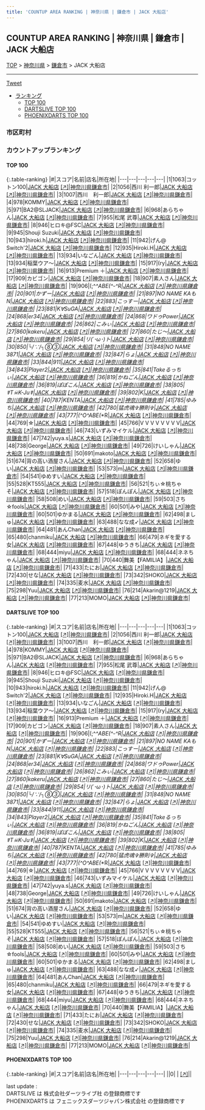 ```yaml
---
title: 'COUNTUP AREA RANKING | 神奈川県 | 鎌倉市 | JACK 大船店'
---
```

## COUNTUP AREA RANKING | 神奈川県 | 鎌倉市 | JACK 大船店

[TOP](/darts/rank/) > [神奈川県](/darts/rank/神奈川県/) > [鎌倉市](/darts/rank/神奈川県/鎌倉市/) > JACK 大船店

___

<a href="https://twitter.com/share?ref_src=twsrc%5Etfw" data-text="COUNTUP AREA RANKING | 神奈川県鎌倉市JACK 大船店" class="twitter-share-button" data-hashtags="DARTSLIVE,PHOENIXDARTS,darts,ダーツ" data-show-count="false">Tweet</a>

* [ランキング](#カウントアップランキング)
    * [TOP 100](#top-100)
    * [DARTSLIVE TOP 100](#dartslive-top-100)
    * [PHOENIXDARTS TOP 100](#phoenixdarts-top-100)

### 市区町村

<ul>

</ul>

### カウントアップランキング

#### TOP 100



{:.table-ranking}
|#|スコア|名前|店名|所在地|
|---|---|---|---|---|
|1|1063|<span class="rank-name-dl">コットン100</span>|<a href="/darts/rank/shops/1d968eea04b1b2130d9b047a20a7ba1e.html">JACK 大船店</a> <a href="https://search.dartslive.com/jp/shop/1d968eea04b1b2130d9b047a20a7ba1e">[↗]</a>|<a href="/darts/rank/神奈川県/鎌倉市">神奈川県鎌倉市</a>|
|2|1056|<span class="rank-name-dl">西川 利一郎</span>|<a href="/darts/rank/shops/1d968eea04b1b2130d9b047a20a7ba1e.html">JACK 大船店</a> <a href="https://search.dartslive.com/jp/shop/1d968eea04b1b2130d9b047a20a7ba1e">[↗]</a>|<a href="/darts/rank/神奈川県/鎌倉市">神奈川県鎌倉市</a>|
|3|1007|<span class="rank-name-dl">西川　利一郎</span>|<a href="/darts/rank/shops/1d968eea04b1b2130d9b047a20a7ba1e.html">JACK 大船店</a> <a href="https://search.dartslive.com/jp/shop/1d968eea04b1b2130d9b047a20a7ba1e">[↗]</a>|<a href="/darts/rank/神奈川県/鎌倉市">神奈川県鎌倉市</a>|
|4|978|<span class="rank-name-dl">KOMMY</span>|<a href="/darts/rank/shops/1d968eea04b1b2130d9b047a20a7ba1e.html">JACK 大船店</a> <a href="https://search.dartslive.com/jp/shop/1d968eea04b1b2130d9b047a20a7ba1e">[↗]</a>|<a href="/darts/rank/神奈川県/鎌倉市">神奈川県鎌倉市</a>|
|5|971|<span class="rank-name-dl">BA2@SLJACK</span>|<a href="/darts/rank/shops/1d968eea04b1b2130d9b047a20a7ba1e.html">JACK 大船店</a> <a href="https://search.dartslive.com/jp/shop/1d968eea04b1b2130d9b047a20a7ba1e">[↗]</a>|<a href="/darts/rank/神奈川県/鎌倉市">神奈川県鎌倉市</a>|
|6|968|<span class="rank-name-dl">あらちゃん</span>|<a href="/darts/rank/shops/1d968eea04b1b2130d9b047a20a7ba1e.html">JACK 大船店</a> <a href="https://search.dartslive.com/jp/shop/1d968eea04b1b2130d9b047a20a7ba1e">[↗]</a>|<a href="/darts/rank/神奈川県/鎌倉市">神奈川県鎌倉市</a>|
|7|955|<span class="rank-name-dl">松尾 武尊</span>|<a href="/darts/rank/shops/1d968eea04b1b2130d9b047a20a7ba1e.html">JACK 大船店</a> <a href="https://search.dartslive.com/jp/shop/1d968eea04b1b2130d9b047a20a7ba1e">[↗]</a>|<a href="/darts/rank/神奈川県/鎌倉市">神奈川県鎌倉市</a>|
|8|946|<span class="rank-name-dl">ヒロキ@FSC</span>|<a href="/darts/rank/shops/1d968eea04b1b2130d9b047a20a7ba1e.html">JACK 大船店</a> <a href="https://search.dartslive.com/jp/shop/1d968eea04b1b2130d9b047a20a7ba1e">[↗]</a>|<a href="/darts/rank/神奈川県/鎌倉市">神奈川県鎌倉市</a>|
|9|945|<span class="rank-name-dl">Shouji Suzuki</span>|<a href="/darts/rank/shops/1d968eea04b1b2130d9b047a20a7ba1e.html">JACK 大船店</a> <a href="https://search.dartslive.com/jp/shop/1d968eea04b1b2130d9b047a20a7ba1e">[↗]</a>|<a href="/darts/rank/神奈川県/鎌倉市">神奈川県鎌倉市</a>|
|10|943|<span class="rank-name-dl">hiroki.h</span>|<a href="/darts/rank/shops/1d968eea04b1b2130d9b047a20a7ba1e.html">JACK 大船店</a> <a href="https://search.dartslive.com/jp/shop/1d968eea04b1b2130d9b047a20a7ba1e">[↗]</a>|<a href="/darts/rank/神奈川県/鎌倉市">神奈川県鎌倉市</a>|
|11|942|<span class="rank-name-dl">げん@ Switch&#x27;2</span>|<a href="/darts/rank/shops/1d968eea04b1b2130d9b047a20a7ba1e.html">JACK 大船店</a> <a href="https://search.dartslive.com/jp/shop/1d968eea04b1b2130d9b047a20a7ba1e">[↗]</a>|<a href="/darts/rank/神奈川県/鎌倉市">神奈川県鎌倉市</a>|
|12|935|<span class="rank-name-dl">Hiroki.H</span>|<a href="/darts/rank/shops/1d968eea04b1b2130d9b047a20a7ba1e.html">JACK 大船店</a> <a href="https://search.dartslive.com/jp/shop/1d968eea04b1b2130d9b047a20a7ba1e">[↗]</a>|<a href="/darts/rank/神奈川県/鎌倉市">神奈川県鎌倉市</a>|
|13|934|<span class="rank-name-dl">いなごん</span>|<a href="/darts/rank/shops/1d968eea04b1b2130d9b047a20a7ba1e.html">JACK 大船店</a> <a href="https://search.dartslive.com/jp/shop/1d968eea04b1b2130d9b047a20a7ba1e">[↗]</a>|<a href="/darts/rank/神奈川県/鎌倉市">神奈川県鎌倉市</a>|
|13|934|<span class="rank-name-dl">稲葉ウア〜</span>|<a href="/darts/rank/shops/1d968eea04b1b2130d9b047a20a7ba1e.html">JACK 大船店</a> <a href="https://search.dartslive.com/jp/shop/1d968eea04b1b2130d9b047a20a7ba1e">[↗]</a>|<a href="/darts/rank/神奈川県/鎌倉市">神奈川県鎌倉市</a>|
|15|917|<span class="rank-name-dl">(ry</span>|<a href="/darts/rank/shops/1d968eea04b1b2130d9b047a20a7ba1e.html">JACK 大船店</a> <a href="https://search.dartslive.com/jp/shop/1d968eea04b1b2130d9b047a20a7ba1e">[↗]</a>|<a href="/darts/rank/神奈川県/鎌倉市">神奈川県鎌倉市</a>|
|16|913|<span class="rank-name-dl">Premium ＋</span>|<a href="/darts/rank/shops/1d968eea04b1b2130d9b047a20a7ba1e.html">JACK 大船店</a> <a href="https://search.dartslive.com/jp/shop/1d968eea04b1b2130d9b047a20a7ba1e">[↗]</a>|<a href="/darts/rank/神奈川県/鎌倉市">神奈川県鎌倉市</a>|
|17|909|<span class="rank-name-dl">カビゴン</span>|<a href="/darts/rank/shops/1d968eea04b1b2130d9b047a20a7ba1e.html">JACK 大船店</a> <a href="https://search.dartslive.com/jp/shop/1d968eea04b1b2130d9b047a20a7ba1e">[↗]</a>|<a href="/darts/rank/神奈川県/鎌倉市">神奈川県鎌倉市</a>|
|18|907|<span class="rank-name-dl">素人さん</span>|<a href="/darts/rank/shops/1d968eea04b1b2130d9b047a20a7ba1e.html">JACK 大船店</a> <a href="https://search.dartslive.com/jp/shop/1d968eea04b1b2130d9b047a20a7ba1e">[↗]</a>|<a href="/darts/rank/神奈川県/鎌倉市">神奈川県鎌倉市</a>|
|19|906|<span class="rank-name-dl">(;^_^ABE(^-^R</span>|<a href="/darts/rank/shops/1d968eea04b1b2130d9b047a20a7ba1e.html">JACK 大船店</a> <a href="https://search.dartslive.com/jp/shop/1d968eea04b1b2130d9b047a20a7ba1e">[↗]</a>|<a href="/darts/rank/神奈川県/鎌倉市">神奈川県鎌倉市</a>|
|20|901|<span class="rank-name-dl">かずー</span>|<a href="/darts/rank/shops/1d968eea04b1b2130d9b047a20a7ba1e.html">JACK 大船店</a> <a href="https://search.dartslive.com/jp/shop/1d968eea04b1b2130d9b047a20a7ba1e">[↗]</a>|<a href="/darts/rank/神奈川県/鎌倉市">神奈川県鎌倉市</a>|
|21|897|<span class="rank-name-dl">NO NAME KAもN</span>|<a href="/darts/rank/shops/1d968eea04b1b2130d9b047a20a7ba1e.html">JACK 大船店</a> <a href="https://search.dartslive.com/jp/shop/1d968eea04b1b2130d9b047a20a7ba1e">[↗]</a>|<a href="/darts/rank/神奈川県/鎌倉市">神奈川県鎌倉市</a>|
|22|883|<span class="rank-name-dl">こっすー</span>|<a href="/darts/rank/shops/1d968eea04b1b2130d9b047a20a7ba1e.html">JACK 大船店</a> <a href="https://search.dartslive.com/jp/shop/1d968eea04b1b2130d9b047a20a7ba1e">[↗]</a>|<a href="/darts/rank/神奈川県/鎌倉市">神奈川県鎌倉市</a>|
|23|881|<span class="rank-name-dl">K∀SuGA</span>|<a href="/darts/rank/shops/1d968eea04b1b2130d9b047a20a7ba1e.html">JACK 大船店</a> <a href="https://search.dartslive.com/jp/shop/1d968eea04b1b2130d9b047a20a7ba1e">[↗]</a>|<a href="/darts/rank/神奈川県/鎌倉市">神奈川県鎌倉市</a>|
|24|868|<span class="rank-name-dl">er34</span>|<a href="/darts/rank/shops/1d968eea04b1b2130d9b047a20a7ba1e.html">JACK 大船店</a> <a href="https://search.dartslive.com/jp/shop/1d968eea04b1b2130d9b047a20a7ba1e">[↗]</a>|<a href="/darts/rank/神奈川県/鎌倉市">神奈川県鎌倉市</a>|
|24|868|<span class="rank-name-dl">ワドゥPower</span>|<a href="/darts/rank/shops/1d968eea04b1b2130d9b047a20a7ba1e.html">JACK 大船店</a> <a href="https://search.dartslive.com/jp/shop/1d968eea04b1b2130d9b047a20a7ba1e">[↗]</a>|<a href="/darts/rank/神奈川県/鎌倉市">神奈川県鎌倉市</a>|
|26|862|<span class="rank-name-dl">こみぃ</span>|<a href="/darts/rank/shops/1d968eea04b1b2130d9b047a20a7ba1e.html">JACK 大船店</a> <a href="https://search.dartslive.com/jp/shop/1d968eea04b1b2130d9b047a20a7ba1e">[↗]</a>|<a href="/darts/rank/神奈川県/鎌倉市">神奈川県鎌倉市</a>|
|27|860|<span class="rank-name-dl">kakeru</span>|<a href="/darts/rank/shops/1d968eea04b1b2130d9b047a20a7ba1e.html">JACK 大船店</a> <a href="https://search.dartslive.com/jp/shop/1d968eea04b1b2130d9b047a20a7ba1e">[↗]</a>|<a href="/darts/rank/神奈川県/鎌倉市">神奈川県鎌倉市</a>|
|27|860|<span class="rank-name-dl">たじ〜</span>|<a href="/darts/rank/shops/1d968eea04b1b2130d9b047a20a7ba1e.html">JACK 大船店</a> <a href="https://search.dartslive.com/jp/shop/1d968eea04b1b2130d9b047a20a7ba1e">[↗]</a>|<a href="/darts/rank/神奈川県/鎌倉市">神奈川県鎌倉市</a>|
|29|854|<span class="rank-name-dl">リ(*´･ω･)ト</span>|<a href="/darts/rank/shops/1d968eea04b1b2130d9b047a20a7ba1e.html">JACK 大船店</a> <a href="https://search.dartslive.com/jp/shop/1d968eea04b1b2130d9b047a20a7ba1e">[↗]</a>|<a href="/darts/rank/神奈川県/鎌倉市">神奈川県鎌倉市</a>|
|30|850|<span class="rank-name-dl">└/∵/┐⑧③</span>|<a href="/darts/rank/shops/1d968eea04b1b2130d9b047a20a7ba1e.html">JACK 大船店</a> <a href="https://search.dartslive.com/jp/shop/1d968eea04b1b2130d9b047a20a7ba1e">[↗]</a>|<a href="/darts/rank/神奈川県/鎌倉市">神奈川県鎌倉市</a>|
|31|848|<span class="rank-name-dl">NO NAME 3871</span>|<a href="/darts/rank/shops/1d968eea04b1b2130d9b047a20a7ba1e.html">JACK 大船店</a> <a href="https://search.dartslive.com/jp/shop/1d968eea04b1b2130d9b047a20a7ba1e">[↗]</a>|<a href="/darts/rank/神奈川県/鎌倉市">神奈川県鎌倉市</a>|
|32|847|<span class="rank-name-dl">らょ</span>|<a href="/darts/rank/shops/1d968eea04b1b2130d9b047a20a7ba1e.html">JACK 大船店</a> <a href="https://search.dartslive.com/jp/shop/1d968eea04b1b2130d9b047a20a7ba1e">[↗]</a>|<a href="/darts/rank/神奈川県/鎌倉市">神奈川県鎌倉市</a>|
|33|844|<span class="rank-name-dl">911</span>|<a href="/darts/rank/shops/1d968eea04b1b2130d9b047a20a7ba1e.html">JACK 大船店</a> <a href="https://search.dartslive.com/jp/shop/1d968eea04b1b2130d9b047a20a7ba1e">[↗]</a>|<a href="/darts/rank/神奈川県/鎌倉市">神奈川県鎌倉市</a>|
|34|843|<span class="rank-name-dl">Player2</span>|<a href="/darts/rank/shops/1d968eea04b1b2130d9b047a20a7ba1e.html">JACK 大船店</a> <a href="https://search.dartslive.com/jp/shop/1d968eea04b1b2130d9b047a20a7ba1e">[↗]</a>|<a href="/darts/rank/神奈川県/鎌倉市">神奈川県鎌倉市</a>|
|35|841|<span class="rank-name-dl">Takeるっちぃ</span>|<a href="/darts/rank/shops/1d968eea04b1b2130d9b047a20a7ba1e.html">JACK 大船店</a> <a href="https://search.dartslive.com/jp/shop/1d968eea04b1b2130d9b047a20a7ba1e">[↗]</a>|<a href="/darts/rank/神奈川県/鎌倉市">神奈川県鎌倉市</a>|
|36|819|<span class="rank-name-dl">かねごん</span>|<a href="/darts/rank/shops/1d968eea04b1b2130d9b047a20a7ba1e.html">JACK 大船店</a> <a href="https://search.dartslive.com/jp/shop/1d968eea04b1b2130d9b047a20a7ba1e">[↗]</a>|<a href="/darts/rank/神奈川県/鎌倉市">神奈川県鎌倉市</a>|
|36|819|<span class="rank-name-dl">ぽぽこん</span>|<a href="/darts/rank/shops/1d968eea04b1b2130d9b047a20a7ba1e.html">JACK 大船店</a> <a href="https://search.dartslive.com/jp/shop/1d968eea04b1b2130d9b047a20a7ba1e">[↗]</a>|<a href="/darts/rank/神奈川県/鎌倉市">神奈川県鎌倉市</a>|
|38|805|<span class="rank-name-dl">☤T☠K-Ju☤</span>|<a href="/darts/rank/shops/1d968eea04b1b2130d9b047a20a7ba1e.html">JACK 大船店</a> <a href="https://search.dartslive.com/jp/shop/1d968eea04b1b2130d9b047a20a7ba1e">[↗]</a>|<a href="/darts/rank/神奈川県/鎌倉市">神奈川県鎌倉市</a>|
|39|802|<span class="rank-name-dl">K</span>|<a href="/darts/rank/shops/1d968eea04b1b2130d9b047a20a7ba1e.html">JACK 大船店</a> <a href="https://search.dartslive.com/jp/shop/1d968eea04b1b2130d9b047a20a7ba1e">[↗]</a>|<a href="/darts/rank/神奈川県/鎌倉市">神奈川県鎌倉市</a>|
|40|787|<span class="rank-name-dl">KENTA</span>|<a href="/darts/rank/shops/1d968eea04b1b2130d9b047a20a7ba1e.html">JACK 大船店</a> <a href="https://search.dartslive.com/jp/shop/1d968eea04b1b2130d9b047a20a7ba1e">[↗]</a>|<a href="/darts/rank/神奈川県/鎌倉市">神奈川県鎌倉市</a>|
|41|785|<span class="rank-name-dl">ゆみち</span>|<a href="/darts/rank/shops/1d968eea04b1b2130d9b047a20a7ba1e.html">JACK 大船店</a> <a href="https://search.dartslive.com/jp/shop/1d968eea04b1b2130d9b047a20a7ba1e">[↗]</a>|<a href="/darts/rank/神奈川県/鎌倉市">神奈川県鎌倉市</a>|
|42|780|<span class="rank-name-dl">猛虎魂✞勝則✞</span>|<a href="/darts/rank/shops/1d968eea04b1b2130d9b047a20a7ba1e.html">JACK 大船店</a> <a href="https://search.dartslive.com/jp/shop/1d968eea04b1b2130d9b047a20a7ba1e">[↗]</a>|<a href="/darts/rank/神奈川県/鎌倉市">神奈川県鎌倉市</a>|
|43|777|<span class="rank-name-dl">(^O^ABE(*_*R</span>|<a href="/darts/rank/shops/1d968eea04b1b2130d9b047a20a7ba1e.html">JACK 大船店</a> <a href="https://search.dartslive.com/jp/shop/1d968eea04b1b2130d9b047a20a7ba1e">[↗]</a>|<a href="/darts/rank/神奈川県/鎌倉市">神奈川県鎌倉市</a>|
|44|769|<span class="rank-name-dl">☆</span>|<a href="/darts/rank/shops/1d968eea04b1b2130d9b047a20a7ba1e.html">JACK 大船店</a> <a href="https://search.dartslive.com/jp/shop/1d968eea04b1b2130d9b047a20a7ba1e">[↗]</a>|<a href="/darts/rank/神奈川県/鎌倉市">神奈川県鎌倉市</a>|
|45|766|<span class="rank-name-dl">V V V V V V V V</span>|<a href="/darts/rank/shops/1d968eea04b1b2130d9b047a20a7ba1e.html">JACK 大船店</a> <a href="https://search.dartslive.com/jp/shop/1d968eea04b1b2130d9b047a20a7ba1e">[↗]</a>|<a href="/darts/rank/神奈川県/鎌倉市">神奈川県鎌倉市</a>|
|46|743|<span class="rank-name-dl">いずみマイケル</span>|<a href="/darts/rank/shops/1d968eea04b1b2130d9b047a20a7ba1e.html">JACK 大船店</a> <a href="https://search.dartslive.com/jp/shop/1d968eea04b1b2130d9b047a20a7ba1e">[↗]</a>|<a href="/darts/rank/神奈川県/鎌倉市">神奈川県鎌倉市</a>|
|47|742|<span class="rank-name-dl">yuya.s</span>|<a href="/darts/rank/shops/1d968eea04b1b2130d9b047a20a7ba1e.html">JACK 大船店</a> <a href="https://search.dartslive.com/jp/shop/1d968eea04b1b2130d9b047a20a7ba1e">[↗]</a>|<a href="/darts/rank/神奈川県/鎌倉市">神奈川県鎌倉市</a>|
|48|738|<span class="rank-name-dl">George</span>|<a href="/darts/rank/shops/1d968eea04b1b2130d9b047a20a7ba1e.html">JACK 大船店</a> <a href="https://search.dartslive.com/jp/shop/1d968eea04b1b2130d9b047a20a7ba1e">[↗]</a>|<a href="/darts/rank/神奈川県/鎌倉市">神奈川県鎌倉市</a>|
|49|726|<span class="rank-name-dl">けいしゃん</span>|<a href="/darts/rank/shops/1d968eea04b1b2130d9b047a20a7ba1e.html">JACK 大船店</a> <a href="https://search.dartslive.com/jp/shop/1d968eea04b1b2130d9b047a20a7ba1e">[↗]</a>|<a href="/darts/rank/神奈川県/鎌倉市">神奈川県鎌倉市</a>|
|50|691|<span class="rank-name-dl">makoto</span>|<a href="/darts/rank/shops/1d968eea04b1b2130d9b047a20a7ba1e.html">JACK 大船店</a> <a href="https://search.dartslive.com/jp/shop/1d968eea04b1b2130d9b047a20a7ba1e">[↗]</a>|<a href="/darts/rank/神奈川県/鎌倉市">神奈川県鎌倉市</a>|
|51|674|<span class="rank-name-dl">背の高い酒屋さん</span>|<a href="/darts/rank/shops/1d968eea04b1b2130d9b047a20a7ba1e.html">JACK 大船店</a> <a href="https://search.dartslive.com/jp/shop/1d968eea04b1b2130d9b047a20a7ba1e">[↗]</a>|<a href="/darts/rank/神奈川県/鎌倉市">神奈川県鎌倉市</a>|
|52|658|<span class="rank-name-dl">ゆい</span>|<a href="/darts/rank/shops/1d968eea04b1b2130d9b047a20a7ba1e.html">JACK 大船店</a> <a href="https://search.dartslive.com/jp/shop/1d968eea04b1b2130d9b047a20a7ba1e">[↗]</a>|<a href="/darts/rank/神奈川県/鎌倉市">神奈川県鎌倉市</a>|
|53|573|<span class="rank-name-dl">m</span>|<a href="/darts/rank/shops/1d968eea04b1b2130d9b047a20a7ba1e.html">JACK 大船店</a> <a href="https://search.dartslive.com/jp/shop/1d968eea04b1b2130d9b047a20a7ba1e">[↗]</a>|<a href="/darts/rank/神奈川県/鎌倉市">神奈川県鎌倉市</a>|
|54|541|<span class="rank-name-dl">ゆめすい</span>|<a href="/darts/rank/shops/1d968eea04b1b2130d9b047a20a7ba1e.html">JACK 大船店</a> <a href="https://search.dartslive.com/jp/shop/1d968eea04b1b2130d9b047a20a7ba1e">[↗]</a>|<a href="/darts/rank/神奈川県/鎌倉市">神奈川県鎌倉市</a>|
|55|528|<span class="rank-name-dl">KT555</span>|<a href="/darts/rank/shops/1d968eea04b1b2130d9b047a20a7ba1e.html">JACK 大船店</a> <a href="https://search.dartslive.com/jp/shop/1d968eea04b1b2130d9b047a20a7ba1e">[↗]</a>|<a href="/darts/rank/神奈川県/鎌倉市">神奈川県鎌倉市</a>|
|56|521|<span class="rank-name-dl">ちぃ☆桃ちゃそ</span>|<a href="/darts/rank/shops/1d968eea04b1b2130d9b047a20a7ba1e.html">JACK 大船店</a> <a href="https://search.dartslive.com/jp/shop/1d968eea04b1b2130d9b047a20a7ba1e">[↗]</a>|<a href="/darts/rank/神奈川県/鎌倉市">神奈川県鎌倉市</a>|
|57|518|<span class="rank-name-dl">ぽんぽん</span>|<a href="/darts/rank/shops/1d968eea04b1b2130d9b047a20a7ba1e.html">JACK 大船店</a> <a href="https://search.dartslive.com/jp/shop/1d968eea04b1b2130d9b047a20a7ba1e">[↗]</a>|<a href="/darts/rank/神奈川県/鎌倉市">神奈川県鎌倉市</a>|
|58|508|<span class="rank-name-dl">めい</span>|<a href="/darts/rank/shops/1d968eea04b1b2130d9b047a20a7ba1e.html">JACK 大船店</a> <a href="https://search.dartslive.com/jp/shop/1d968eea04b1b2130d9b047a20a7ba1e">[↗]</a>|<a href="/darts/rank/神奈川県/鎌倉市">神奈川県鎌倉市</a>|
|59|503|<span class="rank-name-dl">さち☆fools</span>|<a href="/darts/rank/shops/1d968eea04b1b2130d9b047a20a7ba1e.html">JACK 大船店</a> <a href="https://search.dartslive.com/jp/shop/1d968eea04b1b2130d9b047a20a7ba1e">[↗]</a>|<a href="/darts/rank/神奈川県/鎌倉市">神奈川県鎌倉市</a>|
|60|501|<span class="rank-name-dl">みや</span>|<a href="/darts/rank/shops/1d968eea04b1b2130d9b047a20a7ba1e.html">JACK 大船店</a> <a href="https://search.dartslive.com/jp/shop/1d968eea04b1b2130d9b047a20a7ba1e">[↗]</a>|<a href="/darts/rank/神奈川県/鎌倉市">神奈川県鎌倉市</a>|
|60|501|<span class="rank-name-dl">ゆかまる</span>|<a href="/darts/rank/shops/1d968eea04b1b2130d9b047a20a7ba1e.html">JACK 大船店</a> <a href="https://search.dartslive.com/jp/shop/1d968eea04b1b2130d9b047a20a7ba1e">[↗]</a>|<a href="/darts/rank/神奈川県/鎌倉市">神奈川県鎌倉市</a>|
|62|498|<span class="rank-name-dl">ましゅ</span>|<a href="/darts/rank/shops/1d968eea04b1b2130d9b047a20a7ba1e.html">JACK 大船店</a> <a href="https://search.dartslive.com/jp/shop/1d968eea04b1b2130d9b047a20a7ba1e">[↗]</a>|<a href="/darts/rank/神奈川県/鎌倉市">神奈川県鎌倉市</a>|
|63|488|<span class="rank-name-dl">なな成➶</span>|<a href="/darts/rank/shops/1d968eea04b1b2130d9b047a20a7ba1e.html">JACK 大船店</a> <a href="https://search.dartslive.com/jp/shop/1d968eea04b1b2130d9b047a20a7ba1e">[↗]</a>|<a href="/darts/rank/神奈川県/鎌倉市">神奈川県鎌倉市</a>|
|64|481|<span class="rank-name-dl">あんChan</span>|<a href="/darts/rank/shops/1d968eea04b1b2130d9b047a20a7ba1e.html">JACK 大船店</a> <a href="https://search.dartslive.com/jp/shop/1d968eea04b1b2130d9b047a20a7ba1e">[↗]</a>|<a href="/darts/rank/神奈川県/鎌倉市">神奈川県鎌倉市</a>|
|65|480|<span class="rank-name-dl">chanmiku</span>|<a href="/darts/rank/shops/1d968eea04b1b2130d9b047a20a7ba1e.html">JACK 大船店</a> <a href="https://search.dartslive.com/jp/shop/1d968eea04b1b2130d9b047a20a7ba1e">[↗]</a>|<a href="/darts/rank/神奈川県/鎌倉市">神奈川県鎌倉市</a>|
|66|479|<span class="rank-name-dl">ネギを愛する女</span>|<a href="/darts/rank/shops/1d968eea04b1b2130d9b047a20a7ba1e.html">JACK 大船店</a> <a href="https://search.dartslive.com/jp/shop/1d968eea04b1b2130d9b047a20a7ba1e">[↗]</a>|<a href="/darts/rank/神奈川県/鎌倉市">神奈川県鎌倉市</a>|
|67|448|<span class="rank-name-dl">ゆうきち</span>|<a href="/darts/rank/shops/1d968eea04b1b2130d9b047a20a7ba1e.html">JACK 大船店</a> <a href="https://search.dartslive.com/jp/shop/1d968eea04b1b2130d9b047a20a7ba1e">[↗]</a>|<a href="/darts/rank/神奈川県/鎌倉市">神奈川県鎌倉市</a>|
|68|444|<span class="rank-name-dl">miyu</span>|<a href="/darts/rank/shops/1d968eea04b1b2130d9b047a20a7ba1e.html">JACK 大船店</a> <a href="https://search.dartslive.com/jp/shop/1d968eea04b1b2130d9b047a20a7ba1e">[↗]</a>|<a href="/darts/rank/神奈川県/鎌倉市">神奈川県鎌倉市</a>|
|68|444|<span class="rank-name-dl">ネネちゃん</span>|<a href="/darts/rank/shops/1d968eea04b1b2130d9b047a20a7ba1e.html">JACK 大船店</a> <a href="https://search.dartslive.com/jp/shop/1d968eea04b1b2130d9b047a20a7ba1e">[↗]</a>|<a href="/darts/rank/神奈川県/鎌倉市">神奈川県鎌倉市</a>|
|70|440|<span class="rank-name-dl">舞美【FAMILIA】</span>|<a href="/darts/rank/shops/1d968eea04b1b2130d9b047a20a7ba1e.html">JACK 大船店</a> <a href="https://search.dartslive.com/jp/shop/1d968eea04b1b2130d9b047a20a7ba1e">[↗]</a>|<a href="/darts/rank/神奈川県/鎌倉市">神奈川県鎌倉市</a>|
|71|433|<span class="rank-name-dl">たにお</span>|<a href="/darts/rank/shops/1d968eea04b1b2130d9b047a20a7ba1e.html">JACK 大船店</a> <a href="https://search.dartslive.com/jp/shop/1d968eea04b1b2130d9b047a20a7ba1e">[↗]</a>|<a href="/darts/rank/神奈川県/鎌倉市">神奈川県鎌倉市</a>|
|72|430|<span class="rank-name-dl">せな</span>|<a href="/darts/rank/shops/1d968eea04b1b2130d9b047a20a7ba1e.html">JACK 大船店</a> <a href="https://search.dartslive.com/jp/shop/1d968eea04b1b2130d9b047a20a7ba1e">[↗]</a>|<a href="/darts/rank/神奈川県/鎌倉市">神奈川県鎌倉市</a>|
|73|342|<span class="rank-name-dl">SHOKO</span>|<a href="/darts/rank/shops/1d968eea04b1b2130d9b047a20a7ba1e.html">JACK 大船店</a> <a href="https://search.dartslive.com/jp/shop/1d968eea04b1b2130d9b047a20a7ba1e">[↗]</a>|<a href="/darts/rank/神奈川県/鎌倉市">神奈川県鎌倉市</a>|
|74|335|<span class="rank-name-dl">麦水</span>|<a href="/darts/rank/shops/1d968eea04b1b2130d9b047a20a7ba1e.html">JACK 大船店</a> <a href="https://search.dartslive.com/jp/shop/1d968eea04b1b2130d9b047a20a7ba1e">[↗]</a>|<a href="/darts/rank/神奈川県/鎌倉市">神奈川県鎌倉市</a>|
|75|298|<span class="rank-name-dl">Yuu</span>|<a href="/darts/rank/shops/1d968eea04b1b2130d9b047a20a7ba1e.html">JACK 大船店</a> <a href="https://search.dartslive.com/jp/shop/1d968eea04b1b2130d9b047a20a7ba1e">[↗]</a>|<a href="/darts/rank/神奈川県/鎌倉市">神奈川県鎌倉市</a>|
|76|214|<span class="rank-name-dl">Akarin@1219</span>|<a href="/darts/rank/shops/1d968eea04b1b2130d9b047a20a7ba1e.html">JACK 大船店</a> <a href="https://search.dartslive.com/jp/shop/1d968eea04b1b2130d9b047a20a7ba1e">[↗]</a>|<a href="/darts/rank/神奈川県/鎌倉市">神奈川県鎌倉市</a>|
|77|213|<span class="rank-name-dl">MOMO</span>|<a href="/darts/rank/shops/1d968eea04b1b2130d9b047a20a7ba1e.html">JACK 大船店</a> <a href="https://search.dartslive.com/jp/shop/1d968eea04b1b2130d9b047a20a7ba1e">[↗]</a>|<a href="/darts/rank/神奈川県/鎌倉市">神奈川県鎌倉市</a>|


#### DARTSLIVE TOP 100



{:.table-ranking}
|#|スコア|名前|店名|所在地|
|---|---|---|---|---|
|1|1063|<span class="rank-name-dl">コットン100</span>|<a href="/darts/rank/shops/1d968eea04b1b2130d9b047a20a7ba1e.html">JACK 大船店</a> <a href="https://search.dartslive.com/jp/shop/1d968eea04b1b2130d9b047a20a7ba1e">[↗]</a>|<a href="/darts/rank/神奈川県/鎌倉市">神奈川県鎌倉市</a>|
|2|1056|<span class="rank-name-dl">西川 利一郎</span>|<a href="/darts/rank/shops/1d968eea04b1b2130d9b047a20a7ba1e.html">JACK 大船店</a> <a href="https://search.dartslive.com/jp/shop/1d968eea04b1b2130d9b047a20a7ba1e">[↗]</a>|<a href="/darts/rank/神奈川県/鎌倉市">神奈川県鎌倉市</a>|
|3|1007|<span class="rank-name-dl">西川　利一郎</span>|<a href="/darts/rank/shops/1d968eea04b1b2130d9b047a20a7ba1e.html">JACK 大船店</a> <a href="https://search.dartslive.com/jp/shop/1d968eea04b1b2130d9b047a20a7ba1e">[↗]</a>|<a href="/darts/rank/神奈川県/鎌倉市">神奈川県鎌倉市</a>|
|4|978|<span class="rank-name-dl">KOMMY</span>|<a href="/darts/rank/shops/1d968eea04b1b2130d9b047a20a7ba1e.html">JACK 大船店</a> <a href="https://search.dartslive.com/jp/shop/1d968eea04b1b2130d9b047a20a7ba1e">[↗]</a>|<a href="/darts/rank/神奈川県/鎌倉市">神奈川県鎌倉市</a>|
|5|971|<span class="rank-name-dl">BA2@SLJACK</span>|<a href="/darts/rank/shops/1d968eea04b1b2130d9b047a20a7ba1e.html">JACK 大船店</a> <a href="https://search.dartslive.com/jp/shop/1d968eea04b1b2130d9b047a20a7ba1e">[↗]</a>|<a href="/darts/rank/神奈川県/鎌倉市">神奈川県鎌倉市</a>|
|6|968|<span class="rank-name-dl">あらちゃん</span>|<a href="/darts/rank/shops/1d968eea04b1b2130d9b047a20a7ba1e.html">JACK 大船店</a> <a href="https://search.dartslive.com/jp/shop/1d968eea04b1b2130d9b047a20a7ba1e">[↗]</a>|<a href="/darts/rank/神奈川県/鎌倉市">神奈川県鎌倉市</a>|
|7|955|<span class="rank-name-dl">松尾 武尊</span>|<a href="/darts/rank/shops/1d968eea04b1b2130d9b047a20a7ba1e.html">JACK 大船店</a> <a href="https://search.dartslive.com/jp/shop/1d968eea04b1b2130d9b047a20a7ba1e">[↗]</a>|<a href="/darts/rank/神奈川県/鎌倉市">神奈川県鎌倉市</a>|
|8|946|<span class="rank-name-dl">ヒロキ@FSC</span>|<a href="/darts/rank/shops/1d968eea04b1b2130d9b047a20a7ba1e.html">JACK 大船店</a> <a href="https://search.dartslive.com/jp/shop/1d968eea04b1b2130d9b047a20a7ba1e">[↗]</a>|<a href="/darts/rank/神奈川県/鎌倉市">神奈川県鎌倉市</a>|
|9|945|<span class="rank-name-dl">Shouji Suzuki</span>|<a href="/darts/rank/shops/1d968eea04b1b2130d9b047a20a7ba1e.html">JACK 大船店</a> <a href="https://search.dartslive.com/jp/shop/1d968eea04b1b2130d9b047a20a7ba1e">[↗]</a>|<a href="/darts/rank/神奈川県/鎌倉市">神奈川県鎌倉市</a>|
|10|943|<span class="rank-name-dl">hiroki.h</span>|<a href="/darts/rank/shops/1d968eea04b1b2130d9b047a20a7ba1e.html">JACK 大船店</a> <a href="https://search.dartslive.com/jp/shop/1d968eea04b1b2130d9b047a20a7ba1e">[↗]</a>|<a href="/darts/rank/神奈川県/鎌倉市">神奈川県鎌倉市</a>|
|11|942|<span class="rank-name-dl">げん@ Switch&#x27;2</span>|<a href="/darts/rank/shops/1d968eea04b1b2130d9b047a20a7ba1e.html">JACK 大船店</a> <a href="https://search.dartslive.com/jp/shop/1d968eea04b1b2130d9b047a20a7ba1e">[↗]</a>|<a href="/darts/rank/神奈川県/鎌倉市">神奈川県鎌倉市</a>|
|12|935|<span class="rank-name-dl">Hiroki.H</span>|<a href="/darts/rank/shops/1d968eea04b1b2130d9b047a20a7ba1e.html">JACK 大船店</a> <a href="https://search.dartslive.com/jp/shop/1d968eea04b1b2130d9b047a20a7ba1e">[↗]</a>|<a href="/darts/rank/神奈川県/鎌倉市">神奈川県鎌倉市</a>|
|13|934|<span class="rank-name-dl">いなごん</span>|<a href="/darts/rank/shops/1d968eea04b1b2130d9b047a20a7ba1e.html">JACK 大船店</a> <a href="https://search.dartslive.com/jp/shop/1d968eea04b1b2130d9b047a20a7ba1e">[↗]</a>|<a href="/darts/rank/神奈川県/鎌倉市">神奈川県鎌倉市</a>|
|13|934|<span class="rank-name-dl">稲葉ウア〜</span>|<a href="/darts/rank/shops/1d968eea04b1b2130d9b047a20a7ba1e.html">JACK 大船店</a> <a href="https://search.dartslive.com/jp/shop/1d968eea04b1b2130d9b047a20a7ba1e">[↗]</a>|<a href="/darts/rank/神奈川県/鎌倉市">神奈川県鎌倉市</a>|
|15|917|<span class="rank-name-dl">(ry</span>|<a href="/darts/rank/shops/1d968eea04b1b2130d9b047a20a7ba1e.html">JACK 大船店</a> <a href="https://search.dartslive.com/jp/shop/1d968eea04b1b2130d9b047a20a7ba1e">[↗]</a>|<a href="/darts/rank/神奈川県/鎌倉市">神奈川県鎌倉市</a>|
|16|913|<span class="rank-name-dl">Premium ＋</span>|<a href="/darts/rank/shops/1d968eea04b1b2130d9b047a20a7ba1e.html">JACK 大船店</a> <a href="https://search.dartslive.com/jp/shop/1d968eea04b1b2130d9b047a20a7ba1e">[↗]</a>|<a href="/darts/rank/神奈川県/鎌倉市">神奈川県鎌倉市</a>|
|17|909|<span class="rank-name-dl">カビゴン</span>|<a href="/darts/rank/shops/1d968eea04b1b2130d9b047a20a7ba1e.html">JACK 大船店</a> <a href="https://search.dartslive.com/jp/shop/1d968eea04b1b2130d9b047a20a7ba1e">[↗]</a>|<a href="/darts/rank/神奈川県/鎌倉市">神奈川県鎌倉市</a>|
|18|907|<span class="rank-name-dl">素人さん</span>|<a href="/darts/rank/shops/1d968eea04b1b2130d9b047a20a7ba1e.html">JACK 大船店</a> <a href="https://search.dartslive.com/jp/shop/1d968eea04b1b2130d9b047a20a7ba1e">[↗]</a>|<a href="/darts/rank/神奈川県/鎌倉市">神奈川県鎌倉市</a>|
|19|906|<span class="rank-name-dl">(;^_^ABE(^-^R</span>|<a href="/darts/rank/shops/1d968eea04b1b2130d9b047a20a7ba1e.html">JACK 大船店</a> <a href="https://search.dartslive.com/jp/shop/1d968eea04b1b2130d9b047a20a7ba1e">[↗]</a>|<a href="/darts/rank/神奈川県/鎌倉市">神奈川県鎌倉市</a>|
|20|901|<span class="rank-name-dl">かずー</span>|<a href="/darts/rank/shops/1d968eea04b1b2130d9b047a20a7ba1e.html">JACK 大船店</a> <a href="https://search.dartslive.com/jp/shop/1d968eea04b1b2130d9b047a20a7ba1e">[↗]</a>|<a href="/darts/rank/神奈川県/鎌倉市">神奈川県鎌倉市</a>|
|21|897|<span class="rank-name-dl">NO NAME KAもN</span>|<a href="/darts/rank/shops/1d968eea04b1b2130d9b047a20a7ba1e.html">JACK 大船店</a> <a href="https://search.dartslive.com/jp/shop/1d968eea04b1b2130d9b047a20a7ba1e">[↗]</a>|<a href="/darts/rank/神奈川県/鎌倉市">神奈川県鎌倉市</a>|
|22|883|<span class="rank-name-dl">こっすー</span>|<a href="/darts/rank/shops/1d968eea04b1b2130d9b047a20a7ba1e.html">JACK 大船店</a> <a href="https://search.dartslive.com/jp/shop/1d968eea04b1b2130d9b047a20a7ba1e">[↗]</a>|<a href="/darts/rank/神奈川県/鎌倉市">神奈川県鎌倉市</a>|
|23|881|<span class="rank-name-dl">K∀SuGA</span>|<a href="/darts/rank/shops/1d968eea04b1b2130d9b047a20a7ba1e.html">JACK 大船店</a> <a href="https://search.dartslive.com/jp/shop/1d968eea04b1b2130d9b047a20a7ba1e">[↗]</a>|<a href="/darts/rank/神奈川県/鎌倉市">神奈川県鎌倉市</a>|
|24|868|<span class="rank-name-dl">er34</span>|<a href="/darts/rank/shops/1d968eea04b1b2130d9b047a20a7ba1e.html">JACK 大船店</a> <a href="https://search.dartslive.com/jp/shop/1d968eea04b1b2130d9b047a20a7ba1e">[↗]</a>|<a href="/darts/rank/神奈川県/鎌倉市">神奈川県鎌倉市</a>|
|24|868|<span class="rank-name-dl">ワドゥPower</span>|<a href="/darts/rank/shops/1d968eea04b1b2130d9b047a20a7ba1e.html">JACK 大船店</a> <a href="https://search.dartslive.com/jp/shop/1d968eea04b1b2130d9b047a20a7ba1e">[↗]</a>|<a href="/darts/rank/神奈川県/鎌倉市">神奈川県鎌倉市</a>|
|26|862|<span class="rank-name-dl">こみぃ</span>|<a href="/darts/rank/shops/1d968eea04b1b2130d9b047a20a7ba1e.html">JACK 大船店</a> <a href="https://search.dartslive.com/jp/shop/1d968eea04b1b2130d9b047a20a7ba1e">[↗]</a>|<a href="/darts/rank/神奈川県/鎌倉市">神奈川県鎌倉市</a>|
|27|860|<span class="rank-name-dl">kakeru</span>|<a href="/darts/rank/shops/1d968eea04b1b2130d9b047a20a7ba1e.html">JACK 大船店</a> <a href="https://search.dartslive.com/jp/shop/1d968eea04b1b2130d9b047a20a7ba1e">[↗]</a>|<a href="/darts/rank/神奈川県/鎌倉市">神奈川県鎌倉市</a>|
|27|860|<span class="rank-name-dl">たじ〜</span>|<a href="/darts/rank/shops/1d968eea04b1b2130d9b047a20a7ba1e.html">JACK 大船店</a> <a href="https://search.dartslive.com/jp/shop/1d968eea04b1b2130d9b047a20a7ba1e">[↗]</a>|<a href="/darts/rank/神奈川県/鎌倉市">神奈川県鎌倉市</a>|
|29|854|<span class="rank-name-dl">リ(*´･ω･)ト</span>|<a href="/darts/rank/shops/1d968eea04b1b2130d9b047a20a7ba1e.html">JACK 大船店</a> <a href="https://search.dartslive.com/jp/shop/1d968eea04b1b2130d9b047a20a7ba1e">[↗]</a>|<a href="/darts/rank/神奈川県/鎌倉市">神奈川県鎌倉市</a>|
|30|850|<span class="rank-name-dl">└/∵/┐⑧③</span>|<a href="/darts/rank/shops/1d968eea04b1b2130d9b047a20a7ba1e.html">JACK 大船店</a> <a href="https://search.dartslive.com/jp/shop/1d968eea04b1b2130d9b047a20a7ba1e">[↗]</a>|<a href="/darts/rank/神奈川県/鎌倉市">神奈川県鎌倉市</a>|
|31|848|<span class="rank-name-dl">NO NAME 3871</span>|<a href="/darts/rank/shops/1d968eea04b1b2130d9b047a20a7ba1e.html">JACK 大船店</a> <a href="https://search.dartslive.com/jp/shop/1d968eea04b1b2130d9b047a20a7ba1e">[↗]</a>|<a href="/darts/rank/神奈川県/鎌倉市">神奈川県鎌倉市</a>|
|32|847|<span class="rank-name-dl">らょ</span>|<a href="/darts/rank/shops/1d968eea04b1b2130d9b047a20a7ba1e.html">JACK 大船店</a> <a href="https://search.dartslive.com/jp/shop/1d968eea04b1b2130d9b047a20a7ba1e">[↗]</a>|<a href="/darts/rank/神奈川県/鎌倉市">神奈川県鎌倉市</a>|
|33|844|<span class="rank-name-dl">911</span>|<a href="/darts/rank/shops/1d968eea04b1b2130d9b047a20a7ba1e.html">JACK 大船店</a> <a href="https://search.dartslive.com/jp/shop/1d968eea04b1b2130d9b047a20a7ba1e">[↗]</a>|<a href="/darts/rank/神奈川県/鎌倉市">神奈川県鎌倉市</a>|
|34|843|<span class="rank-name-dl">Player2</span>|<a href="/darts/rank/shops/1d968eea04b1b2130d9b047a20a7ba1e.html">JACK 大船店</a> <a href="https://search.dartslive.com/jp/shop/1d968eea04b1b2130d9b047a20a7ba1e">[↗]</a>|<a href="/darts/rank/神奈川県/鎌倉市">神奈川県鎌倉市</a>|
|35|841|<span class="rank-name-dl">Takeるっちぃ</span>|<a href="/darts/rank/shops/1d968eea04b1b2130d9b047a20a7ba1e.html">JACK 大船店</a> <a href="https://search.dartslive.com/jp/shop/1d968eea04b1b2130d9b047a20a7ba1e">[↗]</a>|<a href="/darts/rank/神奈川県/鎌倉市">神奈川県鎌倉市</a>|
|36|819|<span class="rank-name-dl">かねごん</span>|<a href="/darts/rank/shops/1d968eea04b1b2130d9b047a20a7ba1e.html">JACK 大船店</a> <a href="https://search.dartslive.com/jp/shop/1d968eea04b1b2130d9b047a20a7ba1e">[↗]</a>|<a href="/darts/rank/神奈川県/鎌倉市">神奈川県鎌倉市</a>|
|36|819|<span class="rank-name-dl">ぽぽこん</span>|<a href="/darts/rank/shops/1d968eea04b1b2130d9b047a20a7ba1e.html">JACK 大船店</a> <a href="https://search.dartslive.com/jp/shop/1d968eea04b1b2130d9b047a20a7ba1e">[↗]</a>|<a href="/darts/rank/神奈川県/鎌倉市">神奈川県鎌倉市</a>|
|38|805|<span class="rank-name-dl">☤T☠K-Ju☤</span>|<a href="/darts/rank/shops/1d968eea04b1b2130d9b047a20a7ba1e.html">JACK 大船店</a> <a href="https://search.dartslive.com/jp/shop/1d968eea04b1b2130d9b047a20a7ba1e">[↗]</a>|<a href="/darts/rank/神奈川県/鎌倉市">神奈川県鎌倉市</a>|
|39|802|<span class="rank-name-dl">K</span>|<a href="/darts/rank/shops/1d968eea04b1b2130d9b047a20a7ba1e.html">JACK 大船店</a> <a href="https://search.dartslive.com/jp/shop/1d968eea04b1b2130d9b047a20a7ba1e">[↗]</a>|<a href="/darts/rank/神奈川県/鎌倉市">神奈川県鎌倉市</a>|
|40|787|<span class="rank-name-dl">KENTA</span>|<a href="/darts/rank/shops/1d968eea04b1b2130d9b047a20a7ba1e.html">JACK 大船店</a> <a href="https://search.dartslive.com/jp/shop/1d968eea04b1b2130d9b047a20a7ba1e">[↗]</a>|<a href="/darts/rank/神奈川県/鎌倉市">神奈川県鎌倉市</a>|
|41|785|<span class="rank-name-dl">ゆみち</span>|<a href="/darts/rank/shops/1d968eea04b1b2130d9b047a20a7ba1e.html">JACK 大船店</a> <a href="https://search.dartslive.com/jp/shop/1d968eea04b1b2130d9b047a20a7ba1e">[↗]</a>|<a href="/darts/rank/神奈川県/鎌倉市">神奈川県鎌倉市</a>|
|42|780|<span class="rank-name-dl">猛虎魂✞勝則✞</span>|<a href="/darts/rank/shops/1d968eea04b1b2130d9b047a20a7ba1e.html">JACK 大船店</a> <a href="https://search.dartslive.com/jp/shop/1d968eea04b1b2130d9b047a20a7ba1e">[↗]</a>|<a href="/darts/rank/神奈川県/鎌倉市">神奈川県鎌倉市</a>|
|43|777|<span class="rank-name-dl">(^O^ABE(*_*R</span>|<a href="/darts/rank/shops/1d968eea04b1b2130d9b047a20a7ba1e.html">JACK 大船店</a> <a href="https://search.dartslive.com/jp/shop/1d968eea04b1b2130d9b047a20a7ba1e">[↗]</a>|<a href="/darts/rank/神奈川県/鎌倉市">神奈川県鎌倉市</a>|
|44|769|<span class="rank-name-dl">☆</span>|<a href="/darts/rank/shops/1d968eea04b1b2130d9b047a20a7ba1e.html">JACK 大船店</a> <a href="https://search.dartslive.com/jp/shop/1d968eea04b1b2130d9b047a20a7ba1e">[↗]</a>|<a href="/darts/rank/神奈川県/鎌倉市">神奈川県鎌倉市</a>|
|45|766|<span class="rank-name-dl">V V V V V V V V</span>|<a href="/darts/rank/shops/1d968eea04b1b2130d9b047a20a7ba1e.html">JACK 大船店</a> <a href="https://search.dartslive.com/jp/shop/1d968eea04b1b2130d9b047a20a7ba1e">[↗]</a>|<a href="/darts/rank/神奈川県/鎌倉市">神奈川県鎌倉市</a>|
|46|743|<span class="rank-name-dl">いずみマイケル</span>|<a href="/darts/rank/shops/1d968eea04b1b2130d9b047a20a7ba1e.html">JACK 大船店</a> <a href="https://search.dartslive.com/jp/shop/1d968eea04b1b2130d9b047a20a7ba1e">[↗]</a>|<a href="/darts/rank/神奈川県/鎌倉市">神奈川県鎌倉市</a>|
|47|742|<span class="rank-name-dl">yuya.s</span>|<a href="/darts/rank/shops/1d968eea04b1b2130d9b047a20a7ba1e.html">JACK 大船店</a> <a href="https://search.dartslive.com/jp/shop/1d968eea04b1b2130d9b047a20a7ba1e">[↗]</a>|<a href="/darts/rank/神奈川県/鎌倉市">神奈川県鎌倉市</a>|
|48|738|<span class="rank-name-dl">George</span>|<a href="/darts/rank/shops/1d968eea04b1b2130d9b047a20a7ba1e.html">JACK 大船店</a> <a href="https://search.dartslive.com/jp/shop/1d968eea04b1b2130d9b047a20a7ba1e">[↗]</a>|<a href="/darts/rank/神奈川県/鎌倉市">神奈川県鎌倉市</a>|
|49|726|<span class="rank-name-dl">けいしゃん</span>|<a href="/darts/rank/shops/1d968eea04b1b2130d9b047a20a7ba1e.html">JACK 大船店</a> <a href="https://search.dartslive.com/jp/shop/1d968eea04b1b2130d9b047a20a7ba1e">[↗]</a>|<a href="/darts/rank/神奈川県/鎌倉市">神奈川県鎌倉市</a>|
|50|691|<span class="rank-name-dl">makoto</span>|<a href="/darts/rank/shops/1d968eea04b1b2130d9b047a20a7ba1e.html">JACK 大船店</a> <a href="https://search.dartslive.com/jp/shop/1d968eea04b1b2130d9b047a20a7ba1e">[↗]</a>|<a href="/darts/rank/神奈川県/鎌倉市">神奈川県鎌倉市</a>|
|51|674|<span class="rank-name-dl">背の高い酒屋さん</span>|<a href="/darts/rank/shops/1d968eea04b1b2130d9b047a20a7ba1e.html">JACK 大船店</a> <a href="https://search.dartslive.com/jp/shop/1d968eea04b1b2130d9b047a20a7ba1e">[↗]</a>|<a href="/darts/rank/神奈川県/鎌倉市">神奈川県鎌倉市</a>|
|52|658|<span class="rank-name-dl">ゆい</span>|<a href="/darts/rank/shops/1d968eea04b1b2130d9b047a20a7ba1e.html">JACK 大船店</a> <a href="https://search.dartslive.com/jp/shop/1d968eea04b1b2130d9b047a20a7ba1e">[↗]</a>|<a href="/darts/rank/神奈川県/鎌倉市">神奈川県鎌倉市</a>|
|53|573|<span class="rank-name-dl">m</span>|<a href="/darts/rank/shops/1d968eea04b1b2130d9b047a20a7ba1e.html">JACK 大船店</a> <a href="https://search.dartslive.com/jp/shop/1d968eea04b1b2130d9b047a20a7ba1e">[↗]</a>|<a href="/darts/rank/神奈川県/鎌倉市">神奈川県鎌倉市</a>|
|54|541|<span class="rank-name-dl">ゆめすい</span>|<a href="/darts/rank/shops/1d968eea04b1b2130d9b047a20a7ba1e.html">JACK 大船店</a> <a href="https://search.dartslive.com/jp/shop/1d968eea04b1b2130d9b047a20a7ba1e">[↗]</a>|<a href="/darts/rank/神奈川県/鎌倉市">神奈川県鎌倉市</a>|
|55|528|<span class="rank-name-dl">KT555</span>|<a href="/darts/rank/shops/1d968eea04b1b2130d9b047a20a7ba1e.html">JACK 大船店</a> <a href="https://search.dartslive.com/jp/shop/1d968eea04b1b2130d9b047a20a7ba1e">[↗]</a>|<a href="/darts/rank/神奈川県/鎌倉市">神奈川県鎌倉市</a>|
|56|521|<span class="rank-name-dl">ちぃ☆桃ちゃそ</span>|<a href="/darts/rank/shops/1d968eea04b1b2130d9b047a20a7ba1e.html">JACK 大船店</a> <a href="https://search.dartslive.com/jp/shop/1d968eea04b1b2130d9b047a20a7ba1e">[↗]</a>|<a href="/darts/rank/神奈川県/鎌倉市">神奈川県鎌倉市</a>|
|57|518|<span class="rank-name-dl">ぽんぽん</span>|<a href="/darts/rank/shops/1d968eea04b1b2130d9b047a20a7ba1e.html">JACK 大船店</a> <a href="https://search.dartslive.com/jp/shop/1d968eea04b1b2130d9b047a20a7ba1e">[↗]</a>|<a href="/darts/rank/神奈川県/鎌倉市">神奈川県鎌倉市</a>|
|58|508|<span class="rank-name-dl">めい</span>|<a href="/darts/rank/shops/1d968eea04b1b2130d9b047a20a7ba1e.html">JACK 大船店</a> <a href="https://search.dartslive.com/jp/shop/1d968eea04b1b2130d9b047a20a7ba1e">[↗]</a>|<a href="/darts/rank/神奈川県/鎌倉市">神奈川県鎌倉市</a>|
|59|503|<span class="rank-name-dl">さち☆fools</span>|<a href="/darts/rank/shops/1d968eea04b1b2130d9b047a20a7ba1e.html">JACK 大船店</a> <a href="https://search.dartslive.com/jp/shop/1d968eea04b1b2130d9b047a20a7ba1e">[↗]</a>|<a href="/darts/rank/神奈川県/鎌倉市">神奈川県鎌倉市</a>|
|60|501|<span class="rank-name-dl">みや</span>|<a href="/darts/rank/shops/1d968eea04b1b2130d9b047a20a7ba1e.html">JACK 大船店</a> <a href="https://search.dartslive.com/jp/shop/1d968eea04b1b2130d9b047a20a7ba1e">[↗]</a>|<a href="/darts/rank/神奈川県/鎌倉市">神奈川県鎌倉市</a>|
|60|501|<span class="rank-name-dl">ゆかまる</span>|<a href="/darts/rank/shops/1d968eea04b1b2130d9b047a20a7ba1e.html">JACK 大船店</a> <a href="https://search.dartslive.com/jp/shop/1d968eea04b1b2130d9b047a20a7ba1e">[↗]</a>|<a href="/darts/rank/神奈川県/鎌倉市">神奈川県鎌倉市</a>|
|62|498|<span class="rank-name-dl">ましゅ</span>|<a href="/darts/rank/shops/1d968eea04b1b2130d9b047a20a7ba1e.html">JACK 大船店</a> <a href="https://search.dartslive.com/jp/shop/1d968eea04b1b2130d9b047a20a7ba1e">[↗]</a>|<a href="/darts/rank/神奈川県/鎌倉市">神奈川県鎌倉市</a>|
|63|488|<span class="rank-name-dl">なな成➶</span>|<a href="/darts/rank/shops/1d968eea04b1b2130d9b047a20a7ba1e.html">JACK 大船店</a> <a href="https://search.dartslive.com/jp/shop/1d968eea04b1b2130d9b047a20a7ba1e">[↗]</a>|<a href="/darts/rank/神奈川県/鎌倉市">神奈川県鎌倉市</a>|
|64|481|<span class="rank-name-dl">あんChan</span>|<a href="/darts/rank/shops/1d968eea04b1b2130d9b047a20a7ba1e.html">JACK 大船店</a> <a href="https://search.dartslive.com/jp/shop/1d968eea04b1b2130d9b047a20a7ba1e">[↗]</a>|<a href="/darts/rank/神奈川県/鎌倉市">神奈川県鎌倉市</a>|
|65|480|<span class="rank-name-dl">chanmiku</span>|<a href="/darts/rank/shops/1d968eea04b1b2130d9b047a20a7ba1e.html">JACK 大船店</a> <a href="https://search.dartslive.com/jp/shop/1d968eea04b1b2130d9b047a20a7ba1e">[↗]</a>|<a href="/darts/rank/神奈川県/鎌倉市">神奈川県鎌倉市</a>|
|66|479|<span class="rank-name-dl">ネギを愛する女</span>|<a href="/darts/rank/shops/1d968eea04b1b2130d9b047a20a7ba1e.html">JACK 大船店</a> <a href="https://search.dartslive.com/jp/shop/1d968eea04b1b2130d9b047a20a7ba1e">[↗]</a>|<a href="/darts/rank/神奈川県/鎌倉市">神奈川県鎌倉市</a>|
|67|448|<span class="rank-name-dl">ゆうきち</span>|<a href="/darts/rank/shops/1d968eea04b1b2130d9b047a20a7ba1e.html">JACK 大船店</a> <a href="https://search.dartslive.com/jp/shop/1d968eea04b1b2130d9b047a20a7ba1e">[↗]</a>|<a href="/darts/rank/神奈川県/鎌倉市">神奈川県鎌倉市</a>|
|68|444|<span class="rank-name-dl">miyu</span>|<a href="/darts/rank/shops/1d968eea04b1b2130d9b047a20a7ba1e.html">JACK 大船店</a> <a href="https://search.dartslive.com/jp/shop/1d968eea04b1b2130d9b047a20a7ba1e">[↗]</a>|<a href="/darts/rank/神奈川県/鎌倉市">神奈川県鎌倉市</a>|
|68|444|<span class="rank-name-dl">ネネちゃん</span>|<a href="/darts/rank/shops/1d968eea04b1b2130d9b047a20a7ba1e.html">JACK 大船店</a> <a href="https://search.dartslive.com/jp/shop/1d968eea04b1b2130d9b047a20a7ba1e">[↗]</a>|<a href="/darts/rank/神奈川県/鎌倉市">神奈川県鎌倉市</a>|
|70|440|<span class="rank-name-dl">舞美【FAMILIA】</span>|<a href="/darts/rank/shops/1d968eea04b1b2130d9b047a20a7ba1e.html">JACK 大船店</a> <a href="https://search.dartslive.com/jp/shop/1d968eea04b1b2130d9b047a20a7ba1e">[↗]</a>|<a href="/darts/rank/神奈川県/鎌倉市">神奈川県鎌倉市</a>|
|71|433|<span class="rank-name-dl">たにお</span>|<a href="/darts/rank/shops/1d968eea04b1b2130d9b047a20a7ba1e.html">JACK 大船店</a> <a href="https://search.dartslive.com/jp/shop/1d968eea04b1b2130d9b047a20a7ba1e">[↗]</a>|<a href="/darts/rank/神奈川県/鎌倉市">神奈川県鎌倉市</a>|
|72|430|<span class="rank-name-dl">せな</span>|<a href="/darts/rank/shops/1d968eea04b1b2130d9b047a20a7ba1e.html">JACK 大船店</a> <a href="https://search.dartslive.com/jp/shop/1d968eea04b1b2130d9b047a20a7ba1e">[↗]</a>|<a href="/darts/rank/神奈川県/鎌倉市">神奈川県鎌倉市</a>|
|73|342|<span class="rank-name-dl">SHOKO</span>|<a href="/darts/rank/shops/1d968eea04b1b2130d9b047a20a7ba1e.html">JACK 大船店</a> <a href="https://search.dartslive.com/jp/shop/1d968eea04b1b2130d9b047a20a7ba1e">[↗]</a>|<a href="/darts/rank/神奈川県/鎌倉市">神奈川県鎌倉市</a>|
|74|335|<span class="rank-name-dl">麦水</span>|<a href="/darts/rank/shops/1d968eea04b1b2130d9b047a20a7ba1e.html">JACK 大船店</a> <a href="https://search.dartslive.com/jp/shop/1d968eea04b1b2130d9b047a20a7ba1e">[↗]</a>|<a href="/darts/rank/神奈川県/鎌倉市">神奈川県鎌倉市</a>|
|75|298|<span class="rank-name-dl">Yuu</span>|<a href="/darts/rank/shops/1d968eea04b1b2130d9b047a20a7ba1e.html">JACK 大船店</a> <a href="https://search.dartslive.com/jp/shop/1d968eea04b1b2130d9b047a20a7ba1e">[↗]</a>|<a href="/darts/rank/神奈川県/鎌倉市">神奈川県鎌倉市</a>|
|76|214|<span class="rank-name-dl">Akarin@1219</span>|<a href="/darts/rank/shops/1d968eea04b1b2130d9b047a20a7ba1e.html">JACK 大船店</a> <a href="https://search.dartslive.com/jp/shop/1d968eea04b1b2130d9b047a20a7ba1e">[↗]</a>|<a href="/darts/rank/神奈川県/鎌倉市">神奈川県鎌倉市</a>|
|77|213|<span class="rank-name-dl">MOMO</span>|<a href="/darts/rank/shops/1d968eea04b1b2130d9b047a20a7ba1e.html">JACK 大船店</a> <a href="https://search.dartslive.com/jp/shop/1d968eea04b1b2130d9b047a20a7ba1e">[↗]</a>|<a href="/darts/rank/神奈川県/鎌倉市">神奈川県鎌倉市</a>|


#### PHOENIXDARTS TOP 100



{:.table-ranking}
|#|スコア|名前|店名|所在地|
|---|---|---|---|---|
||0|<span class="rank-name-dl"> </span>|<a href="/darts/rank/shops/.html"></a> <a href="">[↗]</a>|<a href="/darts/rank//"></a>|


<div class="footer border-top border-gray-light mt-5 pt-3 text-right text-gray">
    last update : <span style="font-weight: italic" id="foot_last_modified"></span><br />
    DARTSLIVE は 株式会社ダーツライブ社 の登録商標です<br />
    PHOENIXDARTS は フェニックスダーツジャパン株式会社 の登録商標です<br />
</div>

<script src="https://cdnjs.cloudflare.com/ajax/libs/jquery.tablesorter/2.31.3/js/jquery.tablesorter.min.js" integrity="sha512-qzgd5cYSZcosqpzpn7zF2ZId8f/8CHmFKZ8j7mU4OUXTNRd5g+ZHBPsgKEwoqxCtdQvExE5LprwwPAgoicguNg==" crossorigin="anonymous" referrerpolicy="no-referrer"></script>
<link rel="stylesheet" href="https://cdnjs.cloudflare.com/ajax/libs/jquery.tablesorter/2.31.3/css/theme.default.min.css" integrity="sha512-wghhOJkjQX0Lh3NSWvNKeZ0ZpNn+SPVXX1Qyc9OCaogADktxrBiBdKGDoqVUOyhStvMBmJQ8ZdMHiR3wuEq8+w==" crossorigin="anonymous" referrerpolicy="no-referrer" />
<script>
$(function() {
    $(".table-ranking").tablesorter({sortList:[[0, 0]]});
    $("#foot_last_modified").text(formatDate(new Date(document.lastModified), 'yyyy-MM-dd HH:mm:ss'));
});
</script>

<script async src="https://platform.twitter.com/widgets.js" charset="utf-8"></script>